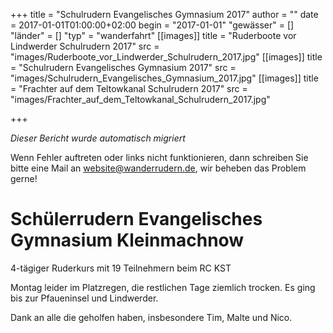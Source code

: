 +++
title = "Schulrudern Evangelisches Gymnasium 2017"
author = ""
date = 2017-01-01T01:00:00+02:00
begin = "2017-01-01"
"gewässer" = []
"länder" = []
"typ" = "wanderfahrt"
[[images]]
title = "Ruderboote vor Lindwerder Schulrudern 2017"
src = "images/Ruderboote_vor_Lindwerder_Schulrudern_2017.jpg"
[[images]]
title = "Schulrudern Evangelisches Gymnasium 2017"
src = "images/Schulrudern_Evangelisches_Gymnasium_2017.jpg"
[[images]]
title = "Frachter auf dem Teltowkanal Schulrudern 2017"
src = "images/Frachter_auf_dem_Teltowkanal_Schulrudern_2017.jpg"

+++


*Dieser Bericht wurde automatisch migriert*

Wenn Fehler auftreten oder links nicht funktionieren, dann schreiben Sie bitte eine Mail an website@wanderrudern.de, wir beheben das Problem gerne!



# Schülerrudern Evangelisches Gymnasium Kleinmachnow


4-tägiger Ruderkurs mit 19 Teilnehmern beim RC KST

Montag leider im Platzregen, die restlichen Tage ziemlich trocken. Es ging bis zur Pfaueninsel und Lindwerder.

Dank an alle die geholfen haben, insbesondere Tim, Malte und Nico.